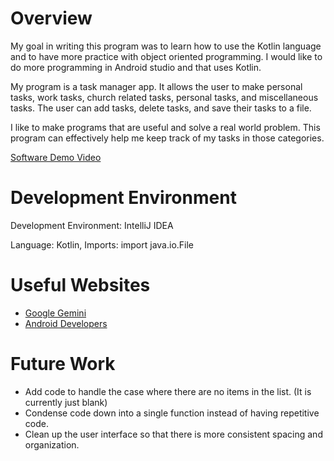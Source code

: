 # Overview

My goal in writing this program was to learn how to use the Kotlin language and to have more practice with object oriented programming. 
I would like to do more programming in Android studio and that uses Kotlin.

My program is a task manager app. It allows the user to make personal tasks, work tasks, church related tasks, personal tasks, and miscellaneous tasks. 
The user can add tasks, delete tasks, and save their tasks to a file.

I like to make programs that are useful and solve a real world problem. This program can effectively help me keep track of my tasks in those categories.

[Software Demo Video](https://www.youtube.com/watch?v=tC5v3DyPAbM)

# Development Environment

Development Environment: IntelliJ IDEA

Language: Kotlin, Imports: import java.io.File

# Useful Websites

- [Google Gemini](https://gemini.google.com/app)
- [Android Developers](https://developer.android.com/courses/android-basics-compose/course)

# Future Work

- Add code to handle the case where there are no items in the list. (It is currently just blank)
- Condense code down into a single function instead of having repetitive code.
- Clean up the user interface so that there is more consistent spacing and organization.
